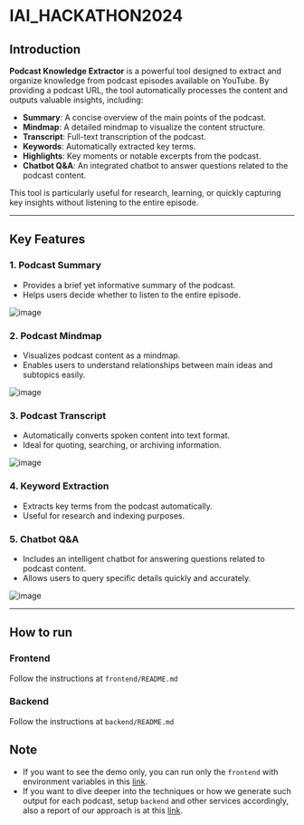 # IAI_HACKATHON2024

## Introduction
**Podcast Knowledge Extractor** is a powerful tool designed to extract and organize knowledge from podcast episodes available on YouTube. By providing a podcast URL, the tool automatically processes the content and outputs valuable insights, including:

- **Summary**: A concise overview of the main points of the podcast.
- **Mindmap**: A detailed mindmap to visualize the content structure.
- **Transcript**: Full-text transcription of the podcast.
- **Keywords**: Automatically extracted key terms.
- **Highlights**: Key moments or notable excerpts from the podcast.
- **Chatbot Q&A**: An integrated chatbot to answer questions related to the podcast content.

This tool is particularly useful for research, learning, or quickly capturing key insights without listening to the entire episode.

---

## Key Features

### 1. Podcast Summary
- Provides a brief yet informative summary of the podcast.
- Helps users decide whether to listen to the entire episode.
  
![image](https://github.com/user-attachments/assets/e1296eee-5c9f-4c8e-84be-91993e036563)

### 2. Podcast Mindmap
- Visualizes podcast content as a mindmap.
- Enables users to understand relationships between main ideas and subtopics easily.
  
![image](https://github.com/user-attachments/assets/573267e5-e2d4-4ea6-af31-44fe3ffa727c)

### 3. Podcast Transcript
- Automatically converts spoken content into text format.
- Ideal for quoting, searching, or archiving information.

![image](https://github.com/user-attachments/assets/8ce4f23f-c2f4-4fa2-bef0-6bde2b16f2ab)

### 4. Keyword Extraction
- Extracts key terms from the podcast automatically.
- Useful for research and indexing purposes.

### 5. Chatbot Q&A
- Includes an intelligent chatbot for answering questions related to podcast content.
- Allows users to query specific details quickly and accurately.
  
![image](https://github.com/user-attachments/assets/f89cfb85-96c6-4e33-8a14-fab19d65777f)

---

## How to run

### Frontend

Follow the instructions at `frontend/README.md`

### Backend

Follow the instructions at `backend/README.md`


## Note
- If you want to see the demo only, you can run only the `frontend` with environment variables in this [link](https://docs.google.com/document/d/18ZtEXC0dlvbM4FY9vixdakgLAjMjx9v_wc9UoDauAjQ/edit?usp=sharing).
- If you want to dive deeper into the techniques or how we generate such output for each podcast, setup `backend` and other services accordingly, also a report of our approach is at this [link](https://drive.google.com/file/d/10VIqcAYxrZOKXohJRM_j4vyYw38J7Pqy/view).








